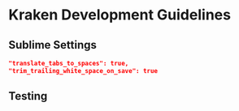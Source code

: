 # Kraken Development Guidelines


## Sublime Settings

```json
"translate_tabs_to_spaces": true,
"trim_trailing_white_space_on_save": true
```


## Testing

